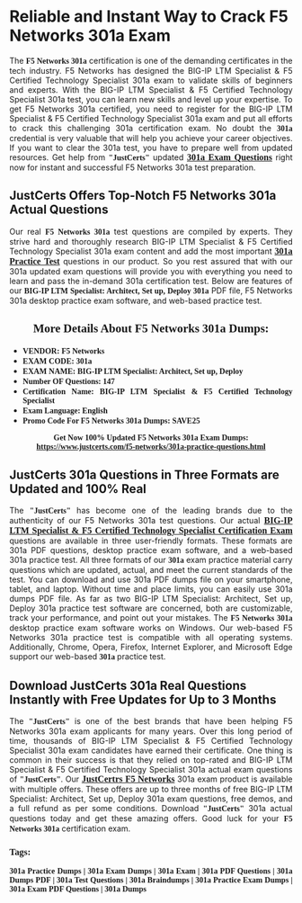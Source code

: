 <h1><strong>Reliable and Instant Way to Crack F5 Networks 301a Exam</strong></h1>

<p style="text-align: justify;">The <span style="font-family:Georgia,serif;"><strong>F5 Networks 301a</strong></span> certification is one of the demanding certificates in the tech industry. F5 Networks has designed the BIG-IP LTM Specialist & F5 Certified Technology Specialist 301a exam to validate skills of beginners and experts. With the BIG-IP LTM Specialist & F5 Certified Technology Specialist 301a test, you can learn new skills and level up your expertise. To get F5 Networks 301a certified, you need to register for the BIG-IP LTM Specialist & F5 Certified Technology Specialist 301a exam and put all efforts to crack this challenging 301a certification exam. No doubt the <span style="font-family:Georgia,serif;"><strong> 301a</strong></span> credential is very valuable that will help you achieve your career objectives. If you want to clear the 301a test, you have to prepare well from updated resources. Get help from <span style="font-size:14px;"><span style="font-family:Georgia,serif;"><strong>"JustCerts"</strong></span></span> updated <a href="https://www.justcerts.com/f5-networks/301a-practice-questions.html"><span style="font-size:16px;"><span style="font-family:Georgia,serif;"><strong>301a Exam Questions</strong></span></span></a> right now for instant and successful F5 Networks 301a test preparation.</p>

<h2><strong>JustCerts Offers Top-Notch F5 Networks 301a Actual Questions </strong></h2>

<p style="text-align: justify;">Our real <span style="font-family:Georgia,serif;"><strong>F5 Networks 301a</strong></span> test questions are compiled by experts. They strive hard and thoroughly research BIG-IP LTM Specialist & F5 Certified Technology Specialist 301a exam content and add the most important <a href="https://www.justcerts.com/f5-networks/301a-practice-questions.html"><span style="font-size:16px;"><span style="font-family:Georgia,serif;"><strong>301a Practice Test</strong></span></span></a> questions in our product. So you rest assured that with our 301a updated exam questions will provide you with everything you need to learn and pass the in-demand 301a certification test. Below are features of our <span style="font-family:Georgia,serif;"><strong>BIG-IP LTM Specialist: Architect, Set up, Deploy 301a</strong></span> PDF file, F5 Networks 301a desktop practice exam software, and web-based practice test.</p>

<h2 style="text-align: center;"><strong><span style="font-family:Georgia,serif;">More Details About F5 Networks 301a Dumps:</span></strong></h2>

<ul>
	<li style="text-align: justify;"><span style="font-size:14px;"><span style="font-family:Georgia,serif;"><strong>VENDOR: F5 Networks</strong></span></span></li>
	<li style="text-align: justify;"><span style="font-size:14px;"><span style="font-family:Georgia,serif;"><strong>EXAM CODE: 301a</strong></span></span></li>
	<li style="text-align: justify;"><span style="font-size:14px;"><span style="font-family:Georgia,serif;"><strong>EXAM NAME: BIG-IP LTM Specialist: Architect, Set up, Deploy</strong></span></span></li>
	<li style="text-align: justify;"><span style="font-size:14px;"><span style="font-family:Georgia,serif;"><strong>Number OF Questions: 147</strong></span></span></li>
	<li style="text-align: justify;"><span style="font-size:14px;"><span style="font-family:Georgia,serif;"><strong>Certification Name: BIG-IP LTM Specialist & F5 Certified Technology Specialist</strong></span></span></li>
	<li style="text-align: justify;"><span style="font-size:14px;"><span style="font-family:Georgia,serif;"><strong>Exam Language: English</strong></span></span></li>
	<li style="text-align: justify;"><span style="font-size:14px;"><span style="font-family:Georgia,serif;"><strong>Promo Code For F5 Networks 301a Dumps: SAVE25</strong></span></span></li>
</ul>

<p style="text-align: center;"><strong><span style="font-family:Georgia,serif;"><span style="font-size:14px;">Get Now 100% Updated F5 Networks 301a Exam Dumps:</span> <a href="https://www.justcerts.com/f5-networks/301a-practice-questions.html">https://www.justcerts.com/f5-networks/301a-practice-questions.html</a></span></strong></p>

<h2><strong>JustCerts 301a Questions in Three Formats are Updated and 100% Real</strong></h2>

<p style="text-align: justify;">The <span style="font-size:14px;"><span style="font-family:Georgia,serif;"><strong>"JustCerts"</strong></span></span> has become one of the leading brands due to the authenticity of our F5 Networks 301a test questions. Our actual <a href="https://www.justcerts.com/f5-networks/big-ip-ltm-specialist-certification-exams.html"><span style="font-size:16px;"><span style="font-family:Georgia,serif;"><strong>BIG-IP LTM Specialist & F5 Certified Technology Specialist Certification Exam</strong></span></span></a> questions are available in three user-friendly formats. These formats are 301a PDF questions, desktop practice exam software, and a web-based 301a practice test. All three formats of our <strong><span style="font-family:Georgia,serif;"> 301a</span></strong> exam practice material carry questions which are updated, actual, and meet the current standards of the test. You can download and use 301a PDF dumps file on your smartphone, tablet, and laptop. Without time and place limits, you can easily use 301a dumps PDF file. As far as two BIG-IP LTM Specialist: Architect, Set up, Deploy 301a practice test software are concerned, both are customizable, track your performance, and point out your mistakes. The <span style="font-family:Georgia,serif;"><strong>F5 Networks 301a</strong></span> desktop practice exam software works on Windows. Our web-based F5 Networks 301a practice test is compatible with all operating systems. Additionally, Chrome, Opera, Firefox, Internet Explorer, and Microsoft Edge support our web-based <span style="font-family:Georgia,serif;"><strong>301a </strong></span> practice test.</p>

<h2><strong>Download JustCerts 301a Real Questions Instantly with Free Updates for Up to 3 Months</strong></h2>

<p style="text-align: justify;">The <span style="font-family:Georgia,serif;"><span style="font-size:14px;"><strong>"JustCerts"</strong></span></span> is one of the best brands that have been helping F5 Networks 301a exam applicants for many years. Over this long period of time, thousands of BIG-IP LTM Specialist & F5 Certified Technology Specialist 301a exam candidates have earned their certificate. One thing is common in their success is that they relied on top-rated and BIG-IP LTM Specialist & F5 Certified Technology Specialist 301a actual exam questions of <span style="font-family:Georgia,serif;"><span style="font-size:14px;"><strong>"JustCerts"</strong></span></span>. Our <a href="https://www.justcerts.com/f5-networks-certification-exams.html"><span style="font-size:16px;"><span style="font-family:Georgia,serif;"><strong>JustCertrs F5 Networks</strong></span></span></a> 301a exam product is available with multiple offers. These offers are up to three months of free BIG-IP LTM Specialist: Architect, Set up, Deploy 301a exam questions, free demos, and a full refund as per some conditions. Download <span style="font-family:Georgia,serif;"><span style="font-size:14px;"><strong>"JustCerts"</strong></span></span> 301a actual questions today and get these amazing offers. Good luck for your <span style="font-family:Georgia,serif;"><strong>F5 Networks 301a</strong></span> certification exam.</p>

<h3 style="text-align: justify;"><span style="font-family:Georgia,serif;"><strong>Tags:</strong></span></h3>

<p style="text-align: justify;"><span style="font-family:Georgia,serif;"><strong>301a Practice Dumps | 301a Exam Dumps | 301a Exam | 301a PDF Questions | 301a Dumps PDF | 301a Test Questions | 301a Braindumps | 301a Practice Exam Dumps | 301a Exam PDF Questions | 301a Dumps</strong></span></p>
